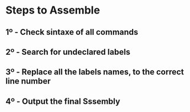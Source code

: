 # Steps to Assemble

## 1º - Check sintaxe of all commands

## 2º - Search for undeclared labels 

## 3º - Replace all the labels names, to the correct line number

## 4º - Output the final Sssembly